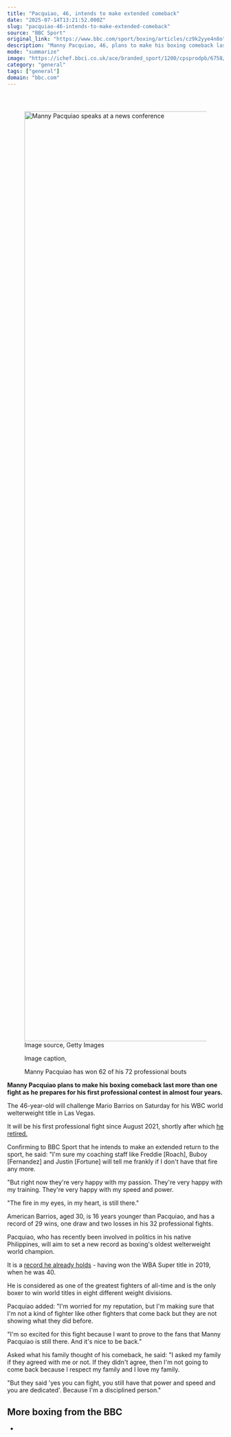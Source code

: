 ```yaml
---
title: "Pacquiao, 46, intends to make extended comeback"
date: "2025-07-14T13:21:52.000Z"
slug: "pacquiao-46-intends-to-make-extended-comeback"
source: "BBC Sport"
original_link: "https://www.bbc.com/sport/boxing/articles/cz9k2yye4n8o"
description: "Manny Pacquiao, 46, plans to make his boxing comeback last more than one fight as he prepares to return for a world-title contest on Saturday."
mode: "summarize"
image: "https://ichef.bbci.co.uk/ace/branded_sport/1200/cpsprodpb/6758/live/8f478390-60ae-11f0-94ee-eb2aebfd2fbb.jpg"
category: "general"
tags: ["general"]
domain: "bbc.com"
---
```

<div id="readability-page-1" class="page"><div><main id="main-content" data-testid="main-content"><article id="urn-bbc-ares--article-cz9k2yye4n8o"><header data-component="headline-block"></header><div data-component="image-block"><figure><p><span><picture><source srcset="https://ichef.bbci.co.uk/ace/standard/240/cpsprodpb/6758/live/8f478390-60ae-11f0-94ee-eb2aebfd2fbb.jpg.webp 240w, https://ichef.bbci.co.uk/ace/standard/320/cpsprodpb/6758/live/8f478390-60ae-11f0-94ee-eb2aebfd2fbb.jpg.webp 320w, https://ichef.bbci.co.uk/ace/standard/480/cpsprodpb/6758/live/8f478390-60ae-11f0-94ee-eb2aebfd2fbb.jpg.webp 480w, https://ichef.bbci.co.uk/ace/standard/624/cpsprodpb/6758/live/8f478390-60ae-11f0-94ee-eb2aebfd2fbb.jpg.webp 624w, https://ichef.bbci.co.uk/ace/standard/800/cpsprodpb/6758/live/8f478390-60ae-11f0-94ee-eb2aebfd2fbb.jpg.webp 800w, https://ichef.bbci.co.uk/ace/standard/976/cpsprodpb/6758/live/8f478390-60ae-11f0-94ee-eb2aebfd2fbb.jpg.webp 976w" type="image/webp"><img alt="Manny Pacquiao speaks at a news conference" src="https://ichef.bbci.co.uk/ace/standard/3840/cpsprodpb/6758/live/8f478390-60ae-11f0-94ee-eb2aebfd2fbb.jpg" srcset="https://ichef.bbci.co.uk/ace/standard/240/cpsprodpb/6758/live/8f478390-60ae-11f0-94ee-eb2aebfd2fbb.jpg 240w, https://ichef.bbci.co.uk/ace/standard/320/cpsprodpb/6758/live/8f478390-60ae-11f0-94ee-eb2aebfd2fbb.jpg 320w, https://ichef.bbci.co.uk/ace/standard/480/cpsprodpb/6758/live/8f478390-60ae-11f0-94ee-eb2aebfd2fbb.jpg 480w, https://ichef.bbci.co.uk/ace/standard/624/cpsprodpb/6758/live/8f478390-60ae-11f0-94ee-eb2aebfd2fbb.jpg 624w, https://ichef.bbci.co.uk/ace/standard/800/cpsprodpb/6758/live/8f478390-60ae-11f0-94ee-eb2aebfd2fbb.jpg 800w, https://ichef.bbci.co.uk/ace/standard/976/cpsprodpb/6758/live/8f478390-60ae-11f0-94ee-eb2aebfd2fbb.jpg 976w" width="3840" height="2160.921169176262"></picture></span><span role="text"><span>Image source, </span>Getty Images</span></p><figcaption><span>Image caption, </span><p>Manny Pacquiao has won 62 of his 72 professional bouts</p></figcaption></figure></div><div data-component="text-block"><p><b>Manny Pacquiao plans to make his boxing comeback last more than one fight as he prepares for his first professional contest in almost four years.</b></p><p>The 46-year-old will challenge Mario Barrios on Saturday for his WBC world welterweight title in Las Vegas.</p><p>It will be his first professional fight since August 2021, shortly after which <a href="https://www.bbc.com/sport/boxing/58730638">he retired.</a></p><p>Confirming to BBC Sport that he intends to make an extended return to the sport, he said: "I'm sure my coaching staff like Freddie [Roach], Buboy [Fernandez] and Justin [Fortune] will tell me frankly if I don't have that fire any more.</p><p>"But right now they're very happy with my passion. They're very happy with my training. They're very happy with my speed and power.</p><p>"The fire in my eyes, in my heart, is still there."</p><p>American Barrios, aged 30, is 16 years younger than Pacquiao, and has a record of 29 wins, one draw and two losses in his 32 professional fights.</p></div><div data-component="text-block"><p>Pacquiao, who has recently been involved in politics in his native Philippines, will aim to set a new record as boxing's oldest welterweight world champion.</p><p>It is a <a href="https://www.bbc.com/sport/boxing/49061554">record he already holds</a> - having won the WBA Super title in 2019, when he was 40.</p><p>He is considered as one of the greatest fighters of all-time and is the only boxer to win world titles in eight different weight divisions.</p><p>Pacquiao added: "I'm worried for my reputation, but I'm making sure that I'm not a kind of fighter like other fighters that come back but they are not showing what they did before.</p><p>"I'm so excited for this fight because I want to prove to the fans that Manny Pacquiao is still there. And it's nice to be back."</p><p>Asked what his family thought of his comeback, he said: "I asked my family if they agreed with me or not. If they didn't agree, then I'm not going to come back because I respect my family and I love my family.</p><p>"But they said 'yes you can fight, you still have that power and speed and you are dedicated'. Because I'm a disciplined person."</p></div><section data-component="links-block"><p><h2 type="normal">More boxing from the BBC</h2></p><ul role="list"><li></li></ul></section></article></main></div></div>